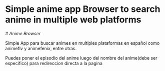 Simple anime app Browser to search anime in multiple web platforms
=======
*# Anime Browser*

Simple App para buscar animes en multiples plataformas en español como animeflv y animefenix, entre otras.

Puedes poner el episodio del anime luego del nombre del anime(debe ser especifico) para redireccion directa a la pagina
